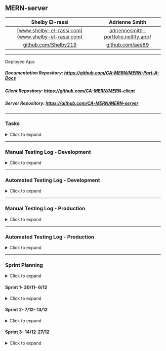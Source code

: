 ## MERN-server

|Shelby El-rassi|Adrienne Smith|
|:-------------:|:-------------:|
|[www.shelby-el-rassi.com](www.shelby-el-rassi.com)  |[adriennesmith-portfolio.netlify.app/](https://adriennesmith-portfolio.netlify.app/) |
|[github.com/Shelby219](https://github.com/Shelby219)  |[github.com/aes89](https://github.com/aes89) |

---

Deployed App:

##### Documentation Repository: https://github.com/CA-MERN/MERN-Part-A-Docs

##### Client Repository: https://github.com/CA-MERN/MERN-client

##### Server Repository: https://github.com/CA-MERN/MERN-server

---

### Tasks
<details>
<summary>Click to expand</summary>
Collaboratively tracked in Trello, see <a href="#trellologs">Trello Screen Shots</a>.
&check;
&cross; 

| Date Completed | Tasks Allocated | Completed? | Alocated to? |
|:---:|:---:|:---:|:---:|
|| Research Spoonacular API and test. | &cross; | Shelby |
| 07/12/2020 | User/Auth/Settings/Pref Back-end Code/Testing. | &check; | Shelby |
| 08/12/2020 | Ingredient/Fridge/Pantry Back-end Code/Testing. | &check; |Shelby |
|| Browse Recipe Back-end Code/Testing. | &cross; | Shelby |
|| Single Recipe Back-end Code/Testing. | &cross; | Shelby |
|| Saved Recipe Back-end Code/Testing. | &cross; | Shelby |

</details>

---

### Manual Testing Log - Development
<details>
<summary>Click to expand</summary>

| Date | Feature | Test |
|:---:|:---:|:---:|
| test | test | test |
</details>

---
### Automated Testing Log - Development

<details>
<summary>Click to expand</summary>

#### Expecting Tests
| Date | Feature | Test | Notes| 
|:---:|:---:|:---:|:---:|
| 01/12/2020 | GET Register User | Passing |   |
| 01/12/2020 | POST Register User | Passing |   |
| 01/12/2020 | GET Login User | Passing |   |
| 01/12/2020 | POST Login User | Passing |   |
| 08/12/2020 | GET Logout User | Passing |   |
| 01/12/2020 | Find a User from DB | Passing |   |
| 06/12/2020 | GET User Settings | Passing | Passes, but being able to test with this middleware (passport.authenticate('jwt', {session: false})) not in place |
| 06/12/2020 | PATCH Edit User Settings | Passing |   |
| 07/12/2020 | GET User Preferences  | Passing | Passes, but being able to test with this middleware (passport.authenticate('jwt', {session: false})) not in place  |
| 07/12/2020 | PATCH Edit User Preferences  | Passing | Ensure req.body.preference is updated in codebase  |
| 07/12/2020 | GET Fridge Ingredients | Passing |  Passes, but being able to test with this middleware (passport.authenticate('jwt', {session: false})) not in place |
| 07/12/2020 | POST New Fridge Ingredient | Passing |   |
| 08/12/2020 | DELETE Fridge Ingredient | Passing |   |
| 10/12/2020 | DELETE ALL Fridge Ingredients | Passing |   |
| 08/12/2020 | GET Pantry Ingredients | Passing |  Passes, but being able to test with this middleware (passport.authenticate('jwt', {session: false})) not in place |
| 08/12/2020 | POST New Pantry Ingredient| Passing |   |
| 08/12/2020 | DELETE Pantry Ingredient | Passing |   |
| 10/12/2020 | DELETE ALL Pantry Ingredients | Passing |   |
| 09/12/2020 | POST Upload profile picture to s3 | Passing |   |
| 16/12/2020 | Recipe Utils  returnRecipesToBrowse(req) | Passing | This function tests finding a User in Db per params, builds the query info per the data from user, uses that data to axios request Spoonacular API for recipes based off ingredients, then collect those recipes IDs, sanitize the data, then use the IDS for another API call to get the detailed recipe information. |

#### Expect to Fail Tests
| Date | Feature | Test | Notes| 
|:---:|:---:|:---:|:---:|
| 09/12/2020 | POST Login User- Incorrect Password  | Passing |   |
| 09/12/2020 | POST Register User- Incorrect Email and Password Format  | Passing |   |
| 09/12/2020 | Get User Settings- Incorrect Params  | Passing |   |
| 09/12/2020 | PATCH User Settings- Incorrect  Email, Password, Name Format  | Passing |   |


</details>

---
### Manual Testing Log - Production
<details>
<summary>Click to expand</summary>

| Date | Feature | Test |
|:---:|:---:|:---:|
| test | test | test |

</details>

---
### Automated Testing Log - Production
<details>
<summary>Click to expand</summary>

| Date | Feature | Test |
|:---:|:---:|:---:|
| test | test | test |

</details>

---

### Sprint Planning

<details>
<summary>Click to expand</summary>

We determined that setting weekly sprints was an ideal format for our project. We created a card in Trello that organised them by date and we were able to form checklists of what we wanted to have completed at the end of each sprint for the front-end and back-end. Whilst working we have a current doing card and then a completed card which we are able to distinguish each feature/component being worked on and what is completed.

In the initial planning stages we planned our Trello for the server/client based off features which would be the names of the branches. Our first feature for server/client was the user and during the first Sprint it was decided Shelby would complete the back-end code and testing and Adrienne would complete the front-end code and testing.  Each morning we begin with our own stand up in which we show what we have worked on, explained our code, listed any challenges and also any wins. Since we are working on back-end and front-end seperate, this ensures we are both know what is happening on each feature. 

Initially we were going to switch front-end and back-end for each feature, but we decided for the MVP product that Shelby would stick to the back-end and Adrienne on the front-end to ensure we delivered a great MVP product on time. This plan tailored to each of our strengths. This being said, once the MVP is completed all our nice to have features that we want to implement, we will switch roles for the implementation of these features. In the planning stage we decided to pair programme when it comes for connecting the server and client, which we are planning on doing at the end of each feature branch. 

Additionally when it comes time to styling we will likely do a mixture of pair programming and allocation of components to style as we both really enjoy styling.

</details>

#### Sprint 1- 30/11- 6/12

<details>
<summary>Click to expand</summary>

USER BRANCH

##### Shelby:

At this start of this Sprint, Shelby set up the initial back-end server code and all the express/mongo/mongoose connections and tested it was all set up correctly. Then the first component worked on was the implementation of passport, passport-JWT and jsonwebtoken for user account and authorisation. The implementation of this involved using the express session to pass around the JWT. Alongside this was the initial user account routes , the setting up of the testing of these API end points was a steep initial learning curve. This began with researching testing frameworks in which Mocha along with super test was chosen. Shelby decided on constructing the tests with a description of each Http request eg. 'GET /ingredients/:username/fridge’. The get requests were test with expecting a 200 code back along with JSON content, the post/patch requests tested by sending dummy data through the test database and testing the response matching, and the delete requests were tested with a 204 response code. The biggest hurdles during the process were setting up the correct dummy data, the tear down data functions and deciding on the structure of the tests. 

Some issues were the concern of updating the user via account settings page and then the whole data being overridden, however this issue was solved for the moment since the whole user model is being sent to the account settings page, so there for can be returned with the new data. However this solution is ok for the level the project is at now, for future scalabilty this would need to be altered.


</details>

#### Sprint 2- 7/12- 13/12
<details>
<summary>Click to expand</summary>

##### Shelby:

FRIDGE/PANTRY BRANCH

During this sprint the CRUD for ingredients was implemented. Shelby managed to keep the codebase dry by not doing Fridge and Pantry CRUD, rather just implementing an Ingredient CRUD base and using conditionals checking the path name, which then determines which part of the user model gets updated. 

USER BRANCH

When implementing s3 and Multer for profile image upload, some blockers were incorrect set up of IAM policy, the use of .single with multer (use .any to ensure the image would upload.)

Shelby also began implementing validation using express-validator starting with validation for the email, password and user information on registering, account settings page and login. 

Started writing passing fail tests to test the end points when errors arise. This pair with using validation I was able to test the results of invalid data being input for the user model. 

Current blockers are implementation of persisting cookies with mocha/supertest testing so tests can be run even with authenticated routes. eg. with the middleware of "passport.authenticate('jwt', {session: false})". Currently all  tests are based with this middleware not being implemented. Code that was tried includes, using superagent, setting headers, setting a beforeAll function of logging in the user and trying to manually set the cookies. The closest to success was using a beforeAll function of logging in the user, however accessing the cookies from that Http request response was not successful. This task will be moved to next sprint. 

CLIENT

Completed the intial styling for the home/nav/login/register to start the basis of styling, to enable easier implementation of the react client-side.


</details>


#### Sprint 3- 14/12-27/12
<details>
<summary>Click to expand</summary>

RECIPE BRANCH

Began Work on this feature branch on the server client. Initial routes set up. The biggest challenge was the code required for the process of getting the user data from the DB (being ingredients and preferences), error handling, sanitising the data (functions checking if null, processing booleans into an array then finally a string), then sending the correct data to the Spoonacular API calls. During the code process of the helper functions a lot of manual testing done via the console was done with some dummy data, to ensure that the JS functions were working as intended. Additionally testing Spoonacular API via postman was done to determine with Http request URLs were the right ones to use for this application. 

Through Automatic testing coupled with some manual testing the main utility function for return recipe data for the browse page is:
finding a User in Db per params, builds the query info per the data from user, uses that data to axios request Spoonacular API for recipes based off ingredients, then collect those recipes IDs, sanitize the data, then use the IDS for another API call to get the detailed recipe information. 

In my testing of the main function in which makes all the API calls and data validation, I had some trouble testing with getting the data. I was trying to return it as a variable, then I used await outside the main async function (even though the test function was async). What you was needed was to wrap the await call inside an async function, and then call that async function in the top-level of your script. Immediately outputting the result just returned a promise pendings, then using the given code with another await to return the promise returned undefined. The below is the serious of options:

In my first test call:

````js
const recipes = returnRecipesToBrowse(req);
console.log(darecipesta); // will give you something like Promise {pending}

````

Then this was tried:

````js
const recipes = await returnRecipesToBrowse(req);; // will error
console.log(recipes); //undefined

````
What was the final result was:

````js
const returnRecipesToBrowse = async (req) => {
   await User.findOne({ username: req.user.username })
    .then(returnUser =>  userQueryBuilder(returnUser))
    .then(queryItems =>  sanitizeDataForIngredientQuery(queryItems))
    .then(recipesObject => recipeIdGetter(recipesObject.data))
    .then(recipeIdsString => detailedRecipeAPISearch(recipeIdsString))
    .then((recipes) => {return recipes})
    .catch(e => console.log(e.message) )
};  
//THIS IS THE LAST FUNCTION BEING CALLED IN THE ASYNC
const detailedRecipeAPISearch = async function (recipeIdsString) { 
  return await request.get(`informationBulk?ids=${recipeIdsString}&apiKey=${process.env.RECIPE_API_KEY}`)
  .then(recipes =>  console.log(recipes.data)) /// THIS IS WHAT RETURNS THE DATA
  .catch(e => console.log(e)); //OR RETURNS AN ERROR
}

returnRecipesToBrowse(req); // run the async function at the top-level, since top-level await is not currently supported in Node

````
I did not need to await on the final returnRecipesToBrowse(req) call, since Node won't exit until its event loop is empty.


</details>